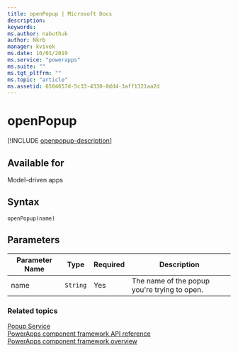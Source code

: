 ```yaml
---
title: openPopup | Microsoft Docs
description: 
keywords:
ms.author: nabuthuk
author: Nkrb
manager: kvivek
ms.date: 10/01/2019
ms.service: "powerapps"
ms.suite: ""
ms.tgt_pltfrm: ""
ms.topic: "article"
ms.assetid: 6504657d-5c33-4330-8dd4-3aff1321aa2d
---
```


# openPopup

[!INCLUDE [openpopup-description](includes/openpopup-description.md)]

## Available for 

Model-driven apps

## Syntax

`openPopup(name)`

## Parameters

| Parameter Name|Type|Required|Description|
| ------------- |----|--------|-----------|
|name|`String`|Yes|The name of the popup you're trying to open.|


### Related topics

[Popup Service](../popupservice.md)<br/>
[PowerApps component framework API reference](../../reference/index.md)<br/>
[PowerApps component framework overview](../../overview.md)